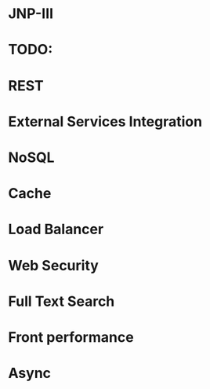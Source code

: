 # JNP-III

# TODO:

# REST
# External Services Integration
# NoSQL
# Cache
# Load Balancer
# Web Security
# Full Text Search
# Front performance
# Async